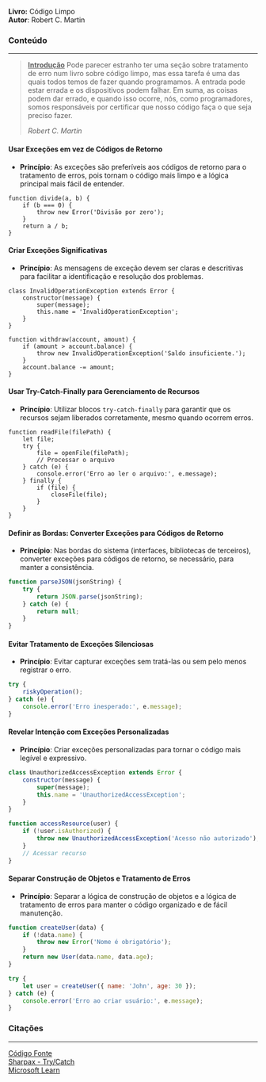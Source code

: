 **Livro:** Código Limpo<br>
**Autor**: Robert C. Martin

### Conteúdo
----------------
> <u><b>Introdução</b></u>
>Pode parecer estranho ter uma seção sobre tratamento de erro num livro sobre código limpo, mas essa tarefa é uma das quais todos temos de fazer quando programamos. A entrada pode estar errada e os dispositivos podem falhar. Em suma, as coisas podem  dar  errado, e  quando 
>isso  ocorre, nós, como  programadores, somos  responsáveis  por  certificar que nosso código 
>faça o que seja preciso fazer.
>
>  *Robert C. Martin*


#### Usar Exceções em vez de Códigos de Retorno

- **Princípio**: As exceções são preferíveis aos códigos de retorno para o tratamento de erros, pois tornam o código mais limpo e a lógica principal mais fácil de entender.

```JS
function divide(a, b) {
    if (b === 0) {
        throw new Error('Divisão por zero');
    }
    return a / b;
}
```

#### Criar Exceções Significativas

- **Princípio**: As mensagens de exceção devem ser claras e descritivas para facilitar a identificação e resolução dos problemas.

```JS
class InvalidOperationException extends Error {
    constructor(message) {
        super(message);
        this.name = 'InvalidOperationException';
    }
}

function withdraw(account, amount) {
    if (amount > account.balance) {
        throw new InvalidOperationException('Saldo insuficiente.');
    }
    account.balance -= amount;
}
```

#### Usar Try-Catch-Finally para Gerenciamento de Recursos

- **Princípio**: Utilizar blocos `try-catch-finally` para garantir que os recursos sejam liberados corretamente, mesmo quando ocorrem erros.

```JS
function readFile(filePath) {
    let file;
    try {
        file = openFile(filePath);
        // Processar o arquivo
    } catch (e) {
        console.error('Erro ao ler o arquivo:', e.message);
    } finally {
        if (file) {
            closeFile(file);
        }
    }
}
```

#### Definir as Bordas: Converter Exceções para Códigos de Retorno

- **Princípio**: Nas bordas do sistema (interfaces, bibliotecas de terceiros), converter exceções para códigos de retorno, se necessário, para manter a consistência.

```js
function parseJSON(jsonString) {
    try {
        return JSON.parse(jsonString);
    } catch (e) {
        return null;
    }
}
```

#### Evitar Tratamento de Exceções Silenciosas

- **Princípio**: Evitar capturar exceções sem tratá-las ou sem pelo menos registrar o erro.

```js
try {
    riskyOperation();
} catch (e) {
    console.error('Erro inesperado:', e.message);
}
```

#### Revelar Intenção com Exceções Personalizadas

- **Princípio**: Criar exceções personalizadas para tornar o código mais legível e expressivo.

```js
class UnauthorizedAccessException extends Error {
    constructor(message) {
        super(message);
        this.name = 'UnauthorizedAccessException';
    }
}

function accessResource(user) {
    if (!user.isAuthorized) {
        throw new UnauthorizedAccessException('Acesso não autorizado');
    }
    // Acessar recurso
}
```

#### Separar Construção de Objetos e Tratamento de Erros

- **Princípio**: Separar a lógica de construção de objetos e a lógica de tratamento de erros para manter o código organizado e de fácil manutenção.

```js
function createUser(data) {
    if (!data.name) {
        throw new Error('Nome é obrigatório');
    }
    return new User(data.name, data.age);
}

try {
    let user = createUser({ name: 'John', age: 30 });
} catch (e) {
    console.error('Erro ao criar usuário:', e.message);
}
```

### Citações
---------
[Código Fonte](https://www.youtube.com/watch?v=IQyKUpfWZ_0&list=PLVc5bWuiFQ8H5P-7QB1_3LOJkOZNMnnpg&index=7)<br>
[Sharpax  - Try/Catch](https://www.youtube.com/watch?v=j1T800-3Gow)<br>
[Microsoft Learn](https://learn.microsoft.com/pt-br/dotnet/standard/exceptions/best-practices-for-exceptions)<br>